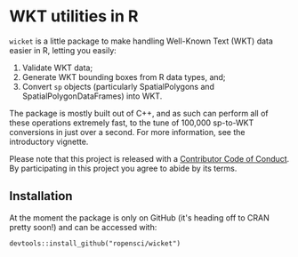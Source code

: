 # WKT utilities in R
`wicket` is a little package to make handling Well-Known Text (WKT) data easier in R, letting you easily:

1. Validate WKT data;
2. Generate WKT bounding boxes from R data types, and;
3. Convert `sp` objects (particularly SpatialPolygons and SpatialPolygonDataFrames) into WKT.

The package is mostly built out of C++, and as such can perform all of these operations extremely fast, to
the tune of 100,000 sp-to-WKT conversions in just over a second. For more information, see the introductory vignette.

Please note that this project is released with a [Contributor Code of Conduct](https://github.com/Ironholds/wicket/blob/master/CONDUCT.md). By participating in this project you agree to abide by its terms.

## Installation

At the moment the package is only on GitHub (it's heading off to CRAN pretty soon!) and can be accessed with:

```
devtools::install_github("ropensci/wicket")
```
